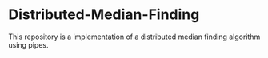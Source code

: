 # Distributed-Median-Finding
This repository is a implementation of a distributed median finding algorithm using pipes.
